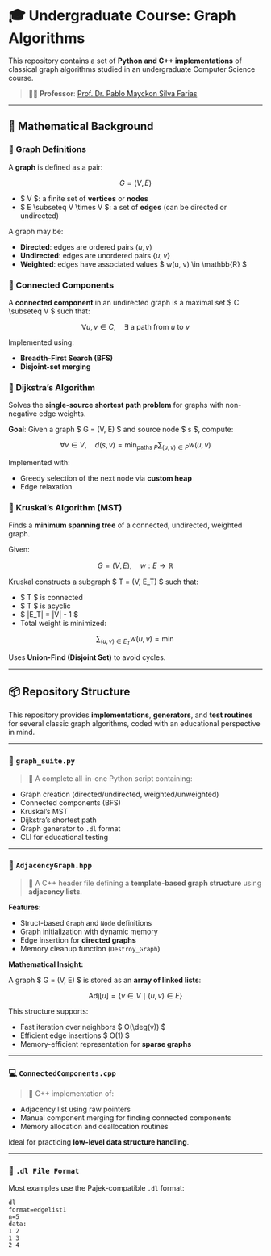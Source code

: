 # 🎓 Undergraduate Course: Graph Algorithms

This repository contains a set of **Python and C++ implementations** of classical graph algorithms studied in an undergraduate Computer Science course.

> 👨‍🏫 **Professor**: [Prof. Dr. Pablo Mayckon Silva Farias]( http://lattes.cnpq.br/7678130748412873)

---

## 📘 Mathematical Background

### 📐 Graph Definitions

A **graph** is defined as a pair:


$$G = (V, E)$$


- $ V $: a finite set of **vertices** or **nodes**
- $ E \subseteq V \times V $: a set of **edges** (can be directed or undirected)

A graph may be:
- **Directed**: edges are ordered pairs $(u, v)$
- **Undirected**: edges are unordered pairs $\{u, v\}$
- **Weighted**: edges have associated values $ w(u, v) \in \mathbb{R} $

### 🧩 Connected Components

A **connected component** in an undirected graph is a maximal set $ C \subseteq V $ such that:


$$\forall u, v \in C,\quad \exists \text{ a path from } u \text{ to } v $$

Implemented using:
- **Breadth-First Search (BFS)**
- **Disjoint-set merging**

### 🧮 Dijkstra’s Algorithm

Solves the **single-source shortest path problem** for graphs with non-negative edge weights.

**Goal**: Given a graph $ G = (V, E) $ and source node $ s $, compute:


$$\forall v \in V, \quad d(s, v) = \min_{\text{paths } P} \sum_{(u,v) \in P} w(u,v)$$


Implemented with:
- Greedy selection of the next node via **custom heap**
- Edge relaxation

### 🌲 Kruskal’s Algorithm (MST)

Finds a **minimum spanning tree** of a connected, undirected, weighted graph.

Given:


$$G = (V, E), \quad w: E \rightarrow \mathbb{R}$$

Kruskal constructs a subgraph $ T = (V, E_T) $ such that:
- $ T $ is connected
- $ T $ is acyclic
- $ |E_T| = |V| - 1 $
- Total weight is minimized:


$$\sum_{(u,v) \in E_T} w(u,v) = \min$$

Uses **Union-Find (Disjoint Set)** to avoid cycles.

---

## 📦 Repository Structure

This repository provides **implementations**, **generators**, and **test routines** for several classic graph algorithms, coded with an educational perspective in mind.

---

### 🔧 `graph_suite.py`

> 🐍 A complete all-in-one Python script containing:

- Graph creation (directed/undirected, weighted/unweighted)
- Connected components (BFS)
- Kruskal’s MST
- Dijkstra’s shortest path
- Graph generator to `.dl` format
- CLI for educational testing

---

### 🧱 `AdjacencyGraph.hpp`

> 🧩 A C++ header file defining a **template-based graph structure** using **adjacency lists**.

**Features:**
- Struct-based `Graph` and `Node` definitions
- Graph initialization with dynamic memory
- Edge insertion for **directed graphs**
- Memory cleanup function (`Destroy_Graph`)

**Mathematical Insight:**

A graph $ G = (V, E) $ is stored as an **array of linked lists**:


$$\text{Adj}[u] = \{ v \in V \mid (u, v) \in E \}$$


This structure supports:
- Fast iteration over neighbors $ O(\deg(v)) $
- Efficient edge insertions $ O(1) $
- Memory-efficient representation for **sparse graphs**

---

### 💻 `ConnectedComponents.cpp`

> 🧱 C++ implementation of:
- Adjacency list using raw pointers
- Manual component merging for finding connected components
- Memory allocation and deallocation routines

Ideal for practicing **low-level data structure handling**.

---

### 📂 `.dl File Format`

Most examples use the Pajek-compatible `.dl` format:

```text
dl
format=edgelist1
n=5
data:
1 2
1 3
2 4

